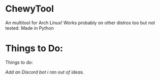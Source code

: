 # ChewyTool
An multitool for Arch Linux!
Works probably on other distros too but not tested.
Made in Python

# Things to Do:
Things to do:

*Add an Discord bot*
*i ran out of ideas.*